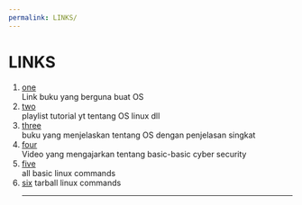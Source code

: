 ```yaml
---
permalink: LINKS/
---
```


# LINKS

1. [one](https://www.os-book.com/OS10/slide-dir/)<br>
    Link buku yang berguna buat OS
2. [two](https://os.vlsm.org/playlists/)<br>
    playlist tutorial yt tentang OS linux dll
3. [three](https://rms46.vlsm.org/2/213.pdf)<br>
    buku yang menjelaskan tentang OS dengan penjelasan singkat
4. [four](https://www.youtube.com/watch?v=U_P23SqJaDc)<br>
    Video yang mengajarkan tentang basic-basic cyber security
5. [five](https://www.javatpoint.com/linux-commands)<br>
    all basic linux commands
6. [six](https://www.geeksforgeeks.org/tar-command-linux-examples/)
    tarball linux commands
   <br>
   <hr>
   
